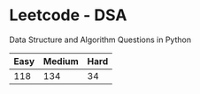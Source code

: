 # Leetcode - DSA

Data Structure and Algorithm Questions in Python

| Easy   |  Medium  | Hard |
|--------|----------|------|
|   118  |    134   |  34  |

